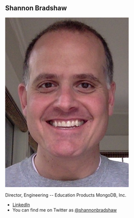 Shannon Bradshaw
----------------

![](photos/shannon-bradshaw.jpg)

Director, Engineering -- Education Products
MongoDB, Inc.

* [LinkedIn](https://www.linkedin.com/pub/shannon-bradshaw/2/964/23)
* You can find me on Twitter as [@shannonbradshaw](www.twitter.com/shannonbradshaw)

